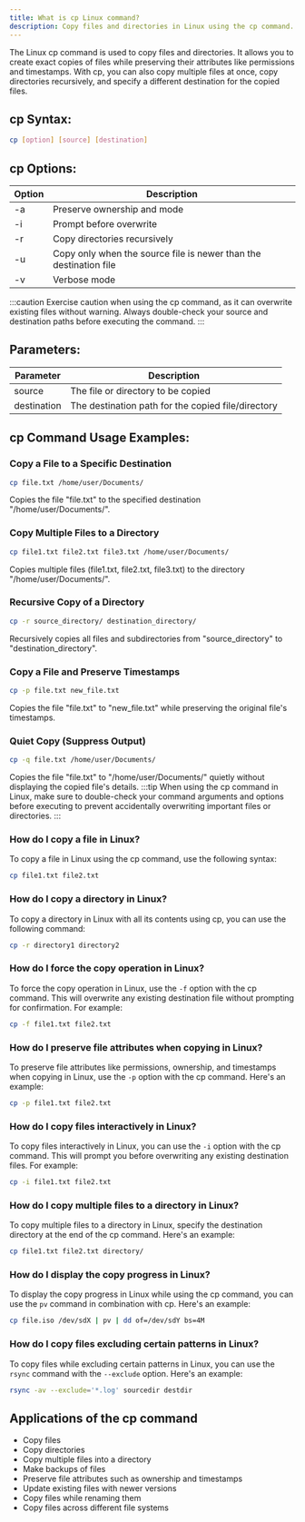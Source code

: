 ```yaml
---
title: What is cp Linux command?
description: Copy files and directories in Linux using the cp command. Learn how to copy files, directories, and preserve attributes with examples.
---
```


The Linux cp command is used to copy files and directories. It allows you to create exact copies of files while preserving their attributes like permissions and timestamps. With cp, you can also copy multiple files at once, copy directories recursively, and specify a different destination for the copied files.

## cp Syntax:
```bash
cp [option] [source] [destination]
```

## cp Options:
| Option | Description                     |
|--------|---------------------------------|
| -a     | Preserve ownership and mode      |
| -i     | Prompt before overwrite          |
| -r     | Copy directories recursively     |
| -u     | Copy only when the source file is newer than the destination file |
| -v     | Verbose mode                     |

:::caution
Exercise caution when using the cp command, as it can overwrite existing files without warning. Always double-check your source and destination paths before executing the command.
:::

## Parameters:
| Parameter  | Description                          |
|------------|--------------------------------------|
| source     | The file or directory to be copied   |
| destination| The destination path for the copied file/directory |
## cp Command Usage Examples:
### Copy a File to a Specific Destination
```bash
cp file.txt /home/user/Documents/
```
Copies the file "file.txt" to the specified destination "/home/user/Documents/".

### Copy Multiple Files to a Directory
```bash
cp file1.txt file2.txt file3.txt /home/user/Documents/
```
Copies multiple files (file1.txt, file2.txt, file3.txt) to the directory "/home/user/Documents/".

### Recursive Copy of a Directory
```bash
cp -r source_directory/ destination_directory/
```
Recursively copies all files and subdirectories from "source_directory" to "destination_directory".

### Copy a File and Preserve Timestamps
```bash
cp -p file.txt new_file.txt
```
Copies the file "file.txt" to "new_file.txt" while preserving the original file's timestamps.

### Quiet Copy (Suppress Output)
```bash
cp -q file.txt /home/user/Documents/
```
Copies the file "file.txt" to "/home/user/Documents/" quietly without displaying the copied file's details.
:::tip
When using the cp command in Linux, make sure to double-check your command arguments and options before executing to prevent accidentally overwriting important files or directories.
:::

### How do I copy a file in Linux?
To copy a file in Linux using the cp command, use the following syntax:
```bash
cp file1.txt file2.txt
```

### How do I copy a directory in Linux?
To copy a directory in Linux with all its contents using cp, you can use the following command:
```bash
cp -r directory1 directory2
```

### How do I force the copy operation in Linux?
To force the copy operation in Linux, use the `-f` option with the cp command. This will overwrite any existing destination file without prompting for confirmation. For example:
```bash
cp -f file1.txt file2.txt
```

### How do I preserve file attributes when copying in Linux?
To preserve file attributes like permissions, ownership, and timestamps when copying in Linux, use the `-p` option with the cp command. Here's an example:
```bash
cp -p file1.txt file2.txt
```

### How do I copy files interactively in Linux?
To copy files interactively in Linux, you can use the `-i` option with the cp command. This will prompt you before overwriting any existing destination files. For example:
```bash
cp -i file1.txt file2.txt
```

### How do I copy multiple files to a directory in Linux?
To copy multiple files to a directory in Linux, specify the destination directory at the end of the cp command. Here's an example:
```bash
cp file1.txt file2.txt directory/
```

### How do I display the copy progress in Linux?
To display the copy progress in Linux while using the cp command, you can use the `pv` command in combination with cp. Here's an example:
```bash
cp file.iso /dev/sdX | pv | dd of=/dev/sdY bs=4M
```

### How do I copy files excluding certain patterns in Linux?
To copy files while excluding certain patterns in Linux, you can use the `rsync` command with the `--exclude` option. Here's an example:
```bash
rsync -av --exclude='*.log' sourcedir destdir
```

## Applications of the cp command

- Copy files
- Copy directories
- Copy multiple files into a directory
- Make backups of files
- Preserve file attributes such as ownership and timestamps
- Update existing files with newer versions
- Copy files while renaming them
- Copy files across different file systems